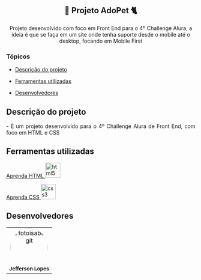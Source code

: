 <h2 align="center"> 
	🏡 Projeto AdoPet  🐈
</h2>

<p align="center">
Projeto desenvolvido com foco em Front End para o 4º Challenge Alura, a ideia é que se faça em um site onde tenha suporte desde o mobile até o desktop, focando em Mobile First
</p>

### Tópicos 

- [Descrição do projeto](#descrição-do-projeto)

- [Ferramentas utilizadas](#ferramentas-utilizadas)

- [Desenvolvedores](#desenvolvedores)


## Descrição do projeto 

<p align="justify">
- É um projeto desenvolvido para o 4º Challenge Alura de Front End, com foco em HTML e CSS
</p>


###

## Ferramentas utilizadas
<a href="https://www.w3schools.com/html/default.asp" style="text decoration: 'no'"> Aprenda HTML </a>
<img src="https://cdn-icons-png.flaticon.com/512/5968/5968267.png" alt="html5" width="40" height="40"/>

<a href="https://www.w3schools.com/css/default.asp"> Aprenda CSS </a>
<img src="https://cdn-icons-png.flaticon.com/512/5968/5968242.png" alt="css3" width="40" height="40"/> 


###

## Desenvolvedores

<table>
  <tr>
    <td align="center"><img style="border-radius: 50%;" src="https://avatars.githubusercontent.com/u/81269229?v=4" width="100px;" alt="fotoisabelgit"><br><a href="https://github.com/JLopes2021"><sub><b>Jefferson Lopes</b></sub></a><br /></td>
  </tr>
</table>


</table>

